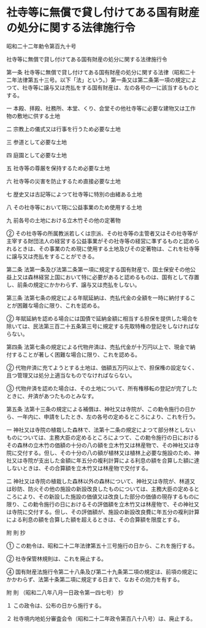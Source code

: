 # 社寺等に無償で貸し付けてある国有財産の処分に関する法律施行令

昭和二十二年勅令第百九十号

社寺等に無償で貸し付けてある国有財産の処分に関する法律施行令

第一条 社寺等に無償で貸し付けてある国有財産の処分に関する法律（昭和二十二年法律第五十三号。以下「法」という。）第一条又は第二条第一項の規定によつて、社寺等に譲与又は売払をする国有財産は、左の各号の一に該当するものとする。

一 本殿、拝殿、社務所、本堂、くり、会堂その他社寺等に必要な建物又は工作物の敷地に供する土地

二 宗教上の儀式又は行事を行うため必要な土地

三 参道として必要な土地

四 庭園として必要な土地

五 社寺等の尊厳を保持するため必要な土地

六 社寺等の災害を防止するため直接必要な土地

七 歴史又は古記等によつて社寺等に特別の由緒ある土地

八 その社寺等において現に公益事業のため使用する土地

九 前各号の土地における立木竹その他の定著物

② その社寺等の所属教派若しくは宗派、その社寺等の主管者又はその社寺等が主宰する財団法人の経営する公益事業がその社寺等の経営に準ずるものと認められるときは、その事業のため現に使用する土地及びその定著物は、これを社寺等に譲与又は売払をすることができる。

第二条 法第一条及び法第二条第一項に規定する国有財産で、国土保安その他公益上又は森林経営上国において特に必要があると認めるものは、国有として存置し、前条の規定にかかわらず、譲与又は売払をしない。

第三条 法第七条の規定による年賦延納は、売払代金の全額を一時に納付することが困難な場合に限り、これを認める。

② 年賦延納を認める場合には国債で延納金額に相当する担保を提供した場合を除いては、民法第三百二十五条第三号に規定する先取特権の登記をしなければならない。

第四条 法第七条の規定による代物弁済は、売払代金が十万円以上で、現金で納付することが著しく困難な場合に限り、これを認める。

② 代物弁済に充てようとする土地は、価額五万円以上で、担保権の設定なく、且つ管理又は処分上適当なものでなければならない。

③ 代物弁済を認めた場合は、その土地について、所有権移転の登記が完了したときに、弁済があつたものとみなす。

第五条 法第十三条の規定による補償は、神社又は寺院が、この勅令施行の日から、一年内に、申請をしたとき、左の各号の定めるところにより、これを行う。

一 神社又は寺院の植栽した森林で、法第十二条の規定によつて部分林としないものについては、主務大臣の定めるところによつて、この勅令施行の日におけるその森林の立木竹の価額の十分の八の額を立木竹又は林産物で、その神社又は寺院に交付する。但し、その十分の八の額が植林又は植林上必要な施設のため、神社又は寺院が支出した金額に年五分の複利計算による利息の額を合算した額に達しないときは、その合算額を立木竹又は林産物で交付する。

二 神社又は寺院の植栽した森林以外の森林について、神社又は寺院が、林道又は砂防、防火その他の施設の新設改良したものについては、主務大臣の定めるところにより、その新設した施設の価値又は改良した部分の価値の現存するものに限り、この勅令施行の日におけるその評価額を立木竹又は林産物で、その神社又は寺院に交付する。但し、その評価額が、施設の新設改良費に年五分の複利計算による利息の額を合算した額を超えるときは、その合算額を限度とする。

附 則 抄

① この勅令は、昭和二十二年法律第五十三号施行の日から、これを施行する。

② 社寺保管林規則は、これを廃止する。

④ 国有財産法施行令第二十八条及び第二十九条第二項の規定は、前項の規定にかかわらず、法第十条第二項に規定する日まで、なおその効力を有する。

附 則 （昭和二八年八月一日政令第一四七号） 抄

１ この政令は、公布の日から施行する。

２ 社寺境内地処分審査会令（昭和二十二年政令第百八十八号）は、廃止する。
